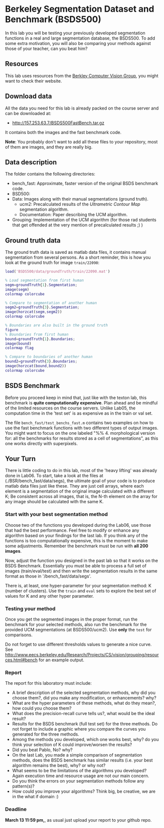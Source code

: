 # Berkeley Segmentation Dataset and Benchmark (BSDS500)

In this lab you will be testing your previously developed segmentation functions in a real and large segmentation database, the BSDS500. To add some extra motivation, you will also be comparing your methods against those of your teacher, can you beat him?

## Resources

This lab uses resources from the
[Berkley Computer Vision Group](http://www.eecs.berkeley.edu/Research/Projects/CS/vision/grouping/resources.html),
you might want to check their website.

## Download data

All the data you need for this lab is already packed on the course server and can be downloaded at:

- http://157.253.63.7/BSDS500FastBench.tar.gz

It contains both the images and the fast benchmark code.

**Note**: You probably don't want to add all these files to your repository, most of them are images, and they are really big.

## Data description

The folder contains the following directories:

- bench_fast: Approximate, faster version of the original BSDS benchmark code.
- BSD500:
- Data: Images along with their manual segmentations (ground truth).
  - ucm2: Precalculated results of the *Ultrametric Contour Map* segmentation algorithm.
  - Documentation: Paper describing the UCM algorithm.
- Grouping: Implementation of the UCM algorithm (for those rad students that get offended at the very mention of precalculated results ;) ) 

## Ground truth data

The ground truth data is saved as matlab data files, it contains manual segmentation from several persons. As a short reminder, this is how you look at the ground truth for image ``train/22090``:

```matlab
load('BSDS500/data/groundTruth/train/22090.mat')

% Load segmentation from first human
segm=groundTruth{1}.Segmentation;
image(segm)
colormap colorcube

% Compare to segmentation of another human
segm2=groundTruth{3}.Segmentation;
image(horzcat(segm,segm2))
colormap colorcube

% Boundaries are also built in the ground truth
figure
% Boundaries from first human
bound=groundTruth{1}.Boundaries;
image(bound)
colormap flag

% Compare to boundaries of another human
bound2=groundTruth{3}.Boundaries;
image(horzcat(bound,bound2))
colormap colorcube
```

## BSDS Benchmark

Before you proceed keep in mind that, just like with the texton lab, this benchmark is **quite computationally expensive**. Plan ahead and be mindful of the limited resources on the course servers. Unlike Lab05, the computation time in the 'test set' is as expensive as in the train or val set.

The file ``bench_fast/test_benchs_fast.m`` contains two examples on how to use the fast benchmark functions with two different types of output images. You might want to focus on the one labeled "%% 4. morphological version for: all the benchmarks for results stored as a cell of segmentations", as this one works directly with superpixels.


## Your Turn

There is little coding to do in this lab, most of the 'heavy lifting' was already done in Lab06. To start, take a look at the files at (./BSR/bench_fast/data/segs), the ultimate goal of your code is to produce matlab data files just like these. They are just cell arrays, where each element is a segmentation of the original image calculated with a different K; Be consistent across all images, that is, the N-th element on the array for any image should be calculated with the same K.

### Start with your best segmentation method

Choose two of the functions you developed during the Lab06, use those that had the best performance. Feel free to modify or enhance any algorithm based on your findings for the last lab. If you think any of the functions is too computationally expensive, this is the moment to make some adjustments. Remember the benchmark must be run with **all 200 images**.

Now, adjust the function you designed in the past lab so that it works on the BSDS Benchmark. Essentially you must be able to process a full set of images (train/eval/test) and then write the segmentation results in the same format as those in '/bench_fast/data/segs'. 

There is, at least, one hyper-parameter for your segmentation method: K (number of clusters). Use the ``train``  and ``eval`` sets to explore the best set of values for K and any other hyper parameter.

### Testing your method

Once you get the segmented images in the proper format, run the benchmark for your selected methods, also run the  benchmark for the provided UCM segmentations (at BSDS500/ucm2). Use **only** the ``test`` for comparisons.

Do not forget to use different thresholds values to generate a nice curve. See http://www.eecs.berkeley.edu/Research/Projects/CS/vision/grouping/resources.html#bench for an example output.


### Report

The report for this laboratory must include:
- A brief description of the selected segmentation methods, why did you choose them?, did you make any modification, or  enhancements? why?
- What are the hyper parameters of these methods, what do they mean?, how could you choose them? 
- What  does the precision-recall curve tells us?, what would be the ideal result?
- Results for the BSDS benchmark (full test set) for the three methods.  Do not forget to include a graphic where you compare the curves you generated for the three methods.
- Among the methods you developed, which one works best, why? do you think your selection of K could improve/worsen the results?
- Did you beat Pablo, No? why?
- On the last Lab, you made a simple comparison of segmentation methods, does the BSDS benchmark has similar results (i.e. your best algorithm remains the best), why? or why not?
- What seems to be the limitations of the algorithms you developed? Again execution time and resource usage are not our main concern.
- Do you think the errors on your segmentation methods follow any pattern(s)?
- How could you improve your algorithms? Think big, be creative, we are in the what if domain :)

### Deadline
**March 13 11:59 pm,**, as usual just upload your report to your github repo.



